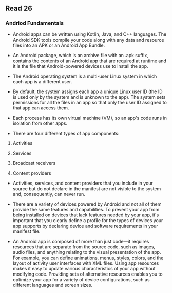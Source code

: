 ## Read 26

### Andriod Fundamentals

- Android apps can be written using Kotlin, Java, and C++ languages. The Android SDK tools compile your code along with any data and resource files into an APK or an Android App Bundle.

- An Android package, which is an archive file with an .apk suffix, contains the contents of an Android app that are required at runtime and it is the file that Android-powered devices use to install the app.

- The Android operating system is a multi-user Linux system in which each app is a different user.

- By default, the system assigns each app a unique Linux user ID (the ID is used only by the system and is unknown to the app). The system sets permissions for all the files in an app so that only the user ID assigned to that app can access them.

- Each process has its own virtual machine (VM), so an app's code runs in isolation from other apps.

- There are four different types of app components:

 1. Activities

 2. Services

 3. Broadcast receivers

 4. Content providers

- Activities, services, and content providers that you include in your source but do not declare in the manifest are not visible to the system and, consequently, can never run.

- There are a variety of devices powered by Android and not all of them provide the same features and capabilities. To prevent your app from being installed on devices that lack features needed by your app, it's important that you clearly define a profile for the types of devices your app supports by declaring device and software requirements in your manifest file.

- An Android app is composed of more than just code—it requires resources that are separate from the source code, such as images, audio files, and anything relating to the visual presentation of the app. For example, you can define animations, menus, styles, colors, and the layout of activity user interfaces with XML files. Using app resources makes it easy to update various characteristics of your app without modifying code. Providing sets of alternative resources enables you to optimize your app for a variety of device configurations, such as different languages and screen sizes.